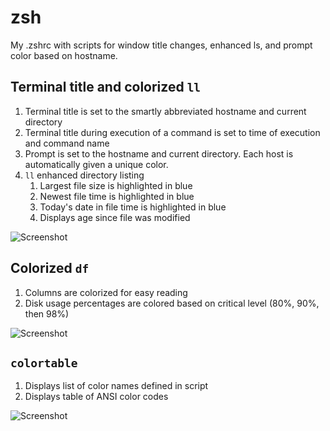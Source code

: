# zsh

My .zshrc with scripts for window title changes, enhanced ls, and prompt color based on hostname.

## Terminal title and colorized `ll`

1. Terminal title is set to the smartly abbreviated hostname and current directory
1. Terminal title during execution of a command is set to time of execution and command name
1. Prompt is set to the hostname and current directory. Each host is automatically given a unique color.
1. `ll` enhanced directory listing 
   1. Largest file size is highlighted in blue
   1. Newest file time is highlighted in blue
   1. Today's date in file time is highlighted in blue
   1. Displays age since file was modified

![Screenshot](https://github.com/rhollister/zsh/raw/master/Screenshot_1.jpg)

## Colorized `df`
   1. Columns are colorized for easy reading
   1. Disk usage percentages are colored based on critical level (80%, 90%, then 98%)

![Screenshot](https://github.com/rhollister/zsh/raw/master/Screenshot_2.jpg)

## `colortable`

1. Displays list of color names defined in script
1. Displays table of ANSI color codes

![Screenshot](https://github.com/rhollister/zsh/raw/master/Screenshot_3.jpg)
